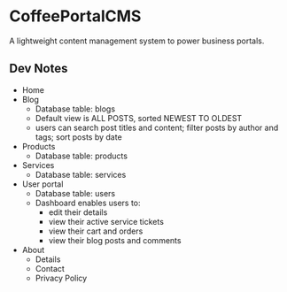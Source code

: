 # CoffeePortalCMS
A lightweight content management system to power business portals.

## Dev Notes

- Home
- Blog
    - Database table: blogs
    - Default view is ALL POSTS, sorted NEWEST TO OLDEST
    - users can search post titles and content; filter posts by author and tags; sort posts by date
- Products
    - Database table: products
- Services
    - Database table: services
- User portal
    - Database table: users
    - Dashboard enables users to:
        - edit their details
        - view their active service tickets
        - view their cart and orders
        - view their blog posts and comments
- About
    - Details
    - Contact
    - Privacy Policy